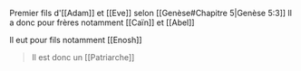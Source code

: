 Premier fils d'[[Adam]] et [[Eve]] selon [[Genèse#Chapitre 5|Genèse 5:3]]
Il a donc pour frères notamment [[Caïn]] et [[Abel]]

Il eut pour fils notamment [[Enosh]]
>Il est donc un [[Patriarche]]